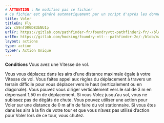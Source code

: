 ```yaml
---
# ATTENTION : Ne modifiez pas ce fichier
# Ce fichier est généré automatiquement par un script d'après les données du module Foundry VTT officiel et de sa traduction
title: Voler
titleEn: Fly
id: cS9nfDRGD83bNU1p
urlFr: https://gitlab.com/pathfinder-fr/foundryvtt-pathfinder2-fr/-/blob/master/data/actions/cS9nfDRGD83bNU1p.htm
urlEn: https://gitlab.com/hooking/foundry-vtt---pathfinder-2e/-/blob/master/packs/data/actions.db/fly.json
layout: actions
type: action
typeFr: Action Unique
---
```

**Conditions** Vous avez une Vitesse de vol.

Vous vous déplacez dans les airs d’une distance maximale égale à votre Vitesse de vol. Vous faites appel aux règles du déplacement à travers un terrain difficile pour vous déplacer vers le haut (verticalement ou en diagonale). Vous pouvez vous diriger verticalement vers le sol de 3 m en dépensant 1,50 m de déplacement. Si vous Volez jusqu’au sol, vous ne subissez pas de dégâts de chute. Vous pouvez utiliser une action pour Voler sur une distance de 0 m afin de faire du vol stationnaire. Si vous êtes dans les airs à la fin de votre tour et que vous n’avez pas utilisé d’action pour Voler lors de ce tour, vous chutez.
